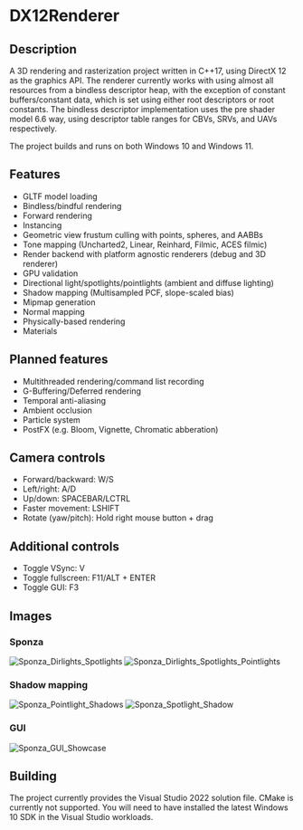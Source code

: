 # DX12Renderer
## Description
A 3D rendering and rasterization project written in C++17, using DirectX 12 as the graphics API. The renderer currently works with using almost all resources from a bindless descriptor heap, with the exception of constant buffers/constant data, which is set using either root descriptors or root constants. The bindless descriptor implementation uses the pre shader model 6.6 way, using descriptor table ranges for CBVs, SRVs, and UAVs respectively.

The project builds and runs on both Windows 10 and Windows 11.

## Features
- GLTF model loading
- Bindless/bindful rendering
- Forward rendering
- Instancing
- Geometric view frustum culling with points, spheres, and AABBs
- Tone mapping (Uncharted2, Linear, Reinhard, Filmic, ACES filmic)
- Render backend with platform agnostic renderers (debug and 3D renderer)
- GPU validation
- Directional light/spotlights/pointlights (ambient and diffuse lighting)
- Shadow mapping (Multisampled PCF, slope-scaled bias)
- Mipmap generation
- Normal mapping
- Physically-based rendering
- Materials

## Planned features
- Multithreaded rendering/command list recording
- G-Buffering/Deferred rendering
- Temporal anti-aliasing
- Ambient occlusion
- Particle system
- PostFX (e.g. Bloom, Vignette, Chromatic abberation)

## Camera controls
- Forward/backward: W/S
- Left/right: A/D
- Up/down: SPACEBAR/LCTRL
- Faster movement: LSHIFT
- Rotate (yaw/pitch): Hold right mouse button + drag

## Additional controls
- Toggle VSync: V
- Toggle fullscreen: F11/ALT + ENTER
- Toggle GUI: F3

## Images
### Sponza
![Sponza_Dirlights_Spotlights](https://user-images.githubusercontent.com/34250026/204929516-e82bc7eb-7846-4d31-b155-ed8126a7214f.png)
![Sponza_Dirlights_Spotlights_Pointlights](https://user-images.githubusercontent.com/34250026/204929518-925c8b83-4dc4-4613-9422-71674364be73.png)

### Shadow mapping
![Sponza_Pointlight_Shadows](https://user-images.githubusercontent.com/34250026/204929501-04e5c15a-c799-472d-b818-32d274a221c4.png)
![Sponza_Spotlight_Shadow](https://user-images.githubusercontent.com/34250026/204929504-9820795c-d5c1-4ae3-b8de-22d14b7cd09c.png)

### GUI
![Sponza_GUI_Showcase](https://user-images.githubusercontent.com/34250026/204929523-4dac0a28-d761-4472-a37e-a500647324f3.png)

## Building
The project currently provides the Visual Studio 2022 solution file. CMake is currently not supported. You will need to have installed the latest Windows 10 SDK in the Visual Studio workloads.
